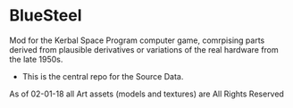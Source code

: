 # BlueSteel

Mod for the Kerbal Space Program computer game, comrpising parts derived from
plausible derivatives or variations of the real hardware from the late 1950s.

- This is the central repo for the Source Data.

As of 02-01-18 all Art assets (models and textures) are All Rights Reserved
